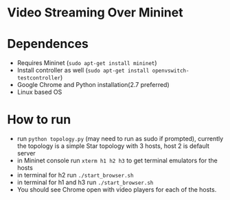 # Video Streaming Over Mininet

# Dependences
- Requires Mininet (`sudo apt-get install mininet`)
- Install controller as well (`sudo apt-get install openvswitch-testcontroller`)
- Google Chrome and Python installation(2.7 preferred)
- Linux based OS

# How to run
- run `python topology.py` (may need to run as sudo if prompted), currently the topology is a simple Star topology with 3 hosts, host 2 is default server
- in Mininet console run `xterm h1 h2 h3` to get terminal emulators for the hosts
- in terminal for h2 run `./start_browser.sh`
- in terminal for h1 and h3 run `./start_browser.sh`
- You should see Chrome open with video players for each of the hosts.
